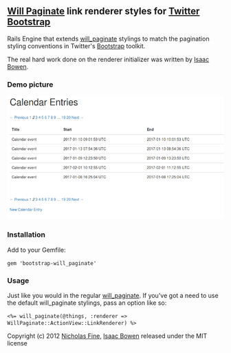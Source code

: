 ## [Will Paginate][wp] link renderer styles for [Twitter Bootstrap][bs]

Rails Engine that extends [will_paginate][wp] stylings to match the pagination styling conventions 
in Twitter's [Bootstrap][bs] toolkit.

The real hard work done on the renderer initializer was written by [Isaac Bowen][is].

### Demo picture

![Demo of boostrap-will_paginate](boostrap-will_paginate.png)

### Installation

Add to your Gemfile:  
    
    gem 'bootstrap-will_paginate'
    
### Usage

Just like you would in the regular [will_paginate][wp].  If you've got a need to use the default will_paginate stylings,
pass an option like so:

    <%= will_paginate(@things, :renderer => WillPaginate::ActionView::LinkRenderer) %>


Copyright (c) 2012 [Nicholas Fine](http://ndfine.com), [Isaac Bowen](http://isaacbowen.com) released under the MIT license  

[wp]: http://github.com/mislav/will_paginate
[bs]: http://twitter.github.com/bootstrap
[is]: https://gist.github.com/1182136
[b30]: https://github.com/yrgoldteeth/bootstrap-will_paginate/pull/10
